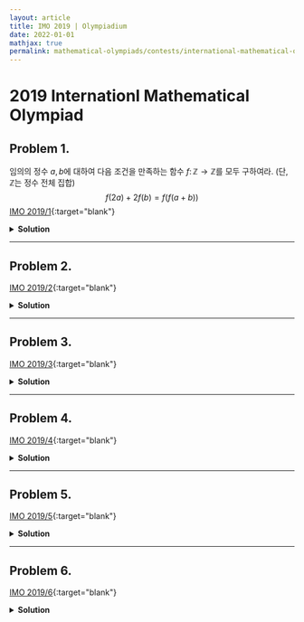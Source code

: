 ```yaml
---
layout: article
title: IMO 2019 | Olympiadium
date: 2022-01-01
mathjax: true
permalink: mathematical-olympiads/contests/international-mathematical-olympiad/imo-2019
---
```

# 2019 Internationl Mathematical Olympiad

## Problem 1. 
<blueboard> 임의의 정수 $a, b$에 대하여 다음 조건을 만족하는 함수 $f \colon \mathbb{Z} \to \mathbb{Z}$를 모두 구하여라. (단, $\mathbb{Z}$는 정수 전체 집합) $$f(2a)+2f(b)=f(f(a+b))$$</blueboard>
[IMO 2019/1](https://artofproblemsolving.com/community/c6h1876068p12744859){:target="blank"}
<pinkborder><details>
<summary><b>Solution</b></summary>
조건을 만족하는 함수는 $f \equiv 0$과 임의의 정수 $c$에 대하여 $f(x) = 2x+c$임을 보이자. <br class="small">
주어진 식에 $a=0, b=n+1$을 대입하면 $$f(0)+2f(n+1)=f(f(n+1))$$을 얻을 수 있고, $a=1, b=n$을 대입하면 $$f(2)+2f(n)=f(f(n+1))$$을 얻을 수 있다. $(1)$과 $(2)$로부터 $$f(0)+2f(n+1)=f(2)+2f(n)$$이므로 식을 정리하면 $$f(n+1)-f(n)=\frac{f(2)-f(0)}{2}$$임을 알 수 있다. 즉, $f(n+1)-f(n)$은 일정하고, $f \colon \mathbb{Z} \to \mathbb{Z}$이므로 $f(x)=mx+k$꼴로 나타낼 수 있다. <br class="small"> 주어진 식에 $f(x)=mx+k$를 대입하면 $$2ma+k+2(ma+k)=m(m(a+b)+k)+k$$가 되고, 정리하면 $$(m-2)(m(a+b)+k)=0$$을 얻는다. 따라서 $m=2$ 또는 모든 정수 $a, b$에 대하여 $m(a+b)+k=0$가 성립해야 하므로, 조건을 만족하는 함수는 $f \equiv 0$과 임의의 정수 $c$에 대하여 $f(x)=2x+c$임을 알 수 있다. 
</details></pinkborder>

---
## Problem 2. 
<blueboard> </blueboard>
[IMO 2019/2](){:target="blank"}
<pinkborder><details>
<summary><b>Solution</b></summary>

</details></pinkborder>

---
## Problem 3. 
<blueboard> </blueboard>
[IMO 2019/3](){:target="blank"}
<pinkborder><details>
<summary><b>Solution</b></summary>

</details></pinkborder>

---
## Problem 4. 
<blueboard> </blueboard>
[IMO 2019/4](){:target="blank"}
<pinkborder><details>
<summary><b>Solution</b></summary>

</details></pinkborder>

---
## Problem 5. 

<blueboard> </blueboard>
[IMO 2019/5](){:target="blank"}
<pinkborder><details>
<summary><b>Solution</b></summary>

</details></pinkborder>

---
## Problem 6. 
<blueboard> </blueboard>
[IMO 2019/6](){:target="blank"}
<pinkborder><details>
<summary><b>Solution</b></summary>

</details></pinkborder>
